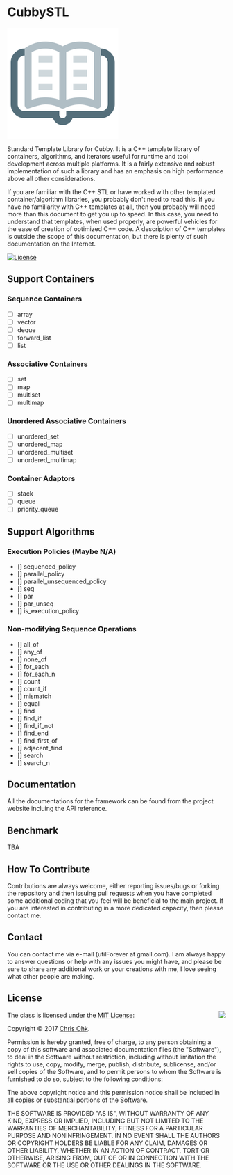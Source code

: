 # CubbySTL

<img src="https://github.com/utilForever/CubbySTL/blob/master/Logo.png" align="center" />

Standard Template Library for Cubby. It is a C++ template library of containers, algorithms, and iterators useful for runtime and tool development across multiple platforms. It is a fairly extensive and robust implementation of such a library and has an emphasis on high performance above all other considerations.

If you are familiar with the C++ STL or have worked with other templated container/algorithm libraries, you probably don't need to read this. If you have no familiarity with C++ templates at all, then you probably will need more than this document to get you up to speed. In this case, you need to understand that templates, when used properly, are powerful vehicles for the ease of creation of optimized C++ code. A description of C++ templates is outside the scope of this documentation, but there is plenty of such documentation on the Internet.

[![License](https://img.shields.io/badge/Licence-MIT-blue.svg)](https://github.com/utilForever/CubbyFlow/blob/master/LICENSE)

## Support Containers

### Sequence Containers

- [ ] array
- [ ] vector
- [ ] deque
- [ ] forward_list
- [ ] list

### Associative Containers

- [ ] set
- [ ] map
- [ ] multiset
- [ ] multimap

### Unordered Associative Containers

- [ ] unordered_set
- [ ] unordered_map
- [ ] unordered_multiset
- [ ] unordered_multimap

### Container Adaptors

- [ ] stack
- [ ] queue
- [ ] priority_queue

## Support Algorithms

### Execution Policies (Maybe N/A)

- [] sequenced_policy
- [] parallel_policy
- [] parallel_unsequenced_policy
- [] seq
- [] par
- [] par_unseq
- [] is_execution_policy

### Non-modifying Sequence Operations

- [] all_of
- [] any_of
- [] none_of
- [] for_each
- [] for_each_n
- [] count
- [] count_if
- [] mismatch
- [] equal
- [] find
- [] find_if
- [] find_if_not
- [] find_end
- [] find_first_of
- [] adjacent_find
- [] search
- [] search_n

## Documentation

All the documentations for the framework can be found from the project website incluing the API reference.

## Benchmark

TBA

## How To Contribute

Contributions are always welcome, either reporting issues/bugs or forking the repository and then issuing pull requests when you have completed some additional coding that you feel will be beneficial to the main project. If you are interested in contributing in a more dedicated capacity, then please contact me.

## Contact

You can contact me via e-mail (utilForever at gmail.com). I am always happy to answer questions or help with any issues you might have, and please be sure to share any additional work or your creations with me, I love seeing what other people are making.

## License

<img align="right" src="http://opensource.org/trademarks/opensource/OSI-Approved-License-100x137.png">

The class is licensed under the [MIT License](http://opensource.org/licenses/MIT):

Copyright &copy; 2017 [Chris Ohk](http://www.github.com/utilForever).

Permission is hereby granted, free of charge, to any person obtaining a copy of this software and associated documentation files (the "Software"), to deal in the Software without restriction, including without limitation the rights to use, copy, modify, merge, publish, distribute, sublicense, and/or sell copies of the Software, and to permit persons to whom the Software is furnished to do so, subject to the following conditions:

The above copyright notice and this permission notice shall be included in all copies or substantial portions of the Software.

THE SOFTWARE IS PROVIDED "AS IS", WITHOUT WARRANTY OF ANY KIND, EXPRESS OR IMPLIED, INCLUDING BUT NOT LIMITED TO THE WARRANTIES OF MERCHANTABILITY, FITNESS FOR A PARTICULAR PURPOSE AND NONINFRINGEMENT. IN NO EVENT SHALL THE AUTHORS OR COPYRIGHT HOLDERS BE LIABLE FOR ANY CLAIM, DAMAGES OR OTHER LIABILITY, WHETHER IN AN ACTION OF CONTRACT, TORT OR OTHERWISE, ARISING FROM, OUT OF OR IN CONNECTION WITH THE SOFTWARE OR THE USE OR OTHER DEALINGS IN THE SOFTWARE.